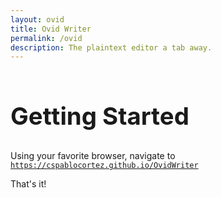 ```yaml
---
layout: ovid
title: Ovid Writer
permalink: /ovid
description: The plaintext editor a tab away.
---
```


<h2 style="font-size: 2.4rem; margin-top: 4rem">Getting Started</h2>

Using your favorite browser, navigate to [`https://cspablocortez.github.io/OvidWriter`](`https://cspablocortez.github.io/OvidWriter`)

That's it!




